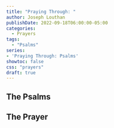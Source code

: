 ```yaml
---
title: "Praying Through: "
author: Joseph Louthan
publishDate: 2022-09-18T06:00:00-05:00
categories:
  - Prayers
tags:
  - "Psalms"
series:
- 'Praying Through: Psalms'
showtoc: false
css: "prayers"
draft: true
---
```

## The Psalms



## The Prayer

<div style="font-variant: small-caps;">

</div>

```text

```

